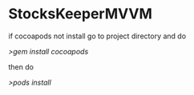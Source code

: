 # StocksKeeperMVVM

if cocoapods not install go to project directory and do 

*>gem install cocoapods*

then do 

*>pods install*
